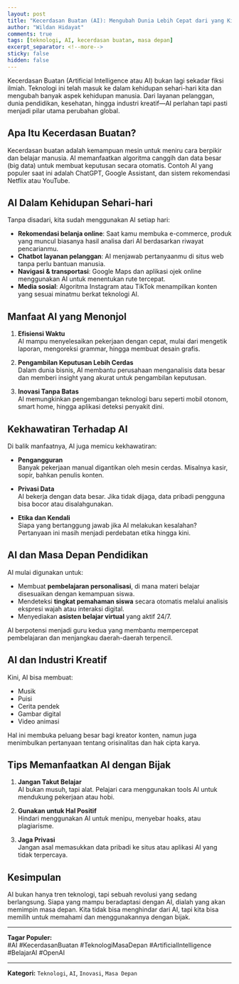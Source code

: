 ```yaml
---
layout: post
title: "Kecerdasan Buatan (AI): Mengubah Dunia Lebih Cepat dari yang Kita Bayangkan"
author: "Wildan Hidayat"
comments: true
tags: [teknologi, AI, kecerdasan buatan, masa depan]
excerpt_separator: <!--more-->
sticky: false
hidden: false
---
```


Kecerdasan Buatan (Artificial Intelligence atau AI) bukan lagi sekadar fiksi ilmiah. Teknologi ini telah masuk ke dalam kehidupan sehari-hari kita dan mengubah banyak aspek kehidupan manusia. Dari layanan pelanggan, dunia pendidikan, kesehatan, hingga industri kreatif—AI perlahan tapi pasti menjadi pilar utama perubahan global.  
<!--more-->

## Apa Itu Kecerdasan Buatan?

Kecerdasan buatan adalah kemampuan mesin untuk meniru cara berpikir dan belajar manusia. AI memanfaatkan algoritma canggih dan data besar (big data) untuk membuat keputusan secara otomatis. Contoh AI yang populer saat ini adalah ChatGPT, Google Assistant, dan sistem rekomendasi Netflix atau YouTube.

## AI Dalam Kehidupan Sehari-hari

Tanpa disadari, kita sudah menggunakan AI setiap hari:

- **Rekomendasi belanja online**: Saat kamu membuka e-commerce, produk yang muncul biasanya hasil analisa dari AI berdasarkan riwayat pencarianmu.
- **Chatbot layanan pelanggan**: AI menjawab pertanyaanmu di situs web tanpa perlu bantuan manusia.
- **Navigasi & transportasi**: Google Maps dan aplikasi ojek online menggunakan AI untuk menentukan rute tercepat.
- **Media sosial**: Algoritma Instagram atau TikTok menampilkan konten yang sesuai minatmu berkat teknologi AI.

## Manfaat AI yang Menonjol

1. **Efisiensi Waktu**  
   AI mampu menyelesaikan pekerjaan dengan cepat, mulai dari mengetik laporan, mengoreksi grammar, hingga membuat desain grafis.

2. **Pengambilan Keputusan Lebih Cerdas**  
   Dalam dunia bisnis, AI membantu perusahaan menganalisis data besar dan memberi insight yang akurat untuk pengambilan keputusan.

3. **Inovasi Tanpa Batas**  
   AI memungkinkan pengembangan teknologi baru seperti mobil otonom, smart home, hingga aplikasi deteksi penyakit dini.

## Kekhawatiran Terhadap AI

Di balik manfaatnya, AI juga memicu kekhawatiran:

- **Pengangguran**  
  Banyak pekerjaan manual digantikan oleh mesin cerdas. Misalnya kasir, sopir, bahkan penulis konten.

- **Privasi Data**  
  AI bekerja dengan data besar. Jika tidak dijaga, data pribadi pengguna bisa bocor atau disalahgunakan.

- **Etika dan Kendali**  
  Siapa yang bertanggung jawab jika AI melakukan kesalahan? Pertanyaan ini masih menjadi perdebatan etika hingga kini.

## AI dan Masa Depan Pendidikan

AI mulai digunakan untuk:

- Membuat **pembelajaran personalisasi**, di mana materi belajar disesuaikan dengan kemampuan siswa.
- Mendeteksi **tingkat pemahaman siswa** secara otomatis melalui analisis ekspresi wajah atau interaksi digital.
- Menyediakan **asisten belajar virtual** yang aktif 24/7.

AI berpotensi menjadi guru kedua yang membantu mempercepat pembelajaran dan menjangkau daerah-daerah terpencil.

## AI dan Industri Kreatif

Kini, AI bisa membuat:

- Musik
- Puisi
- Cerita pendek
- Gambar digital
- Video animasi

Hal ini membuka peluang besar bagi kreator konten, namun juga menimbulkan pertanyaan tentang orisinalitas dan hak cipta karya.

## Tips Memanfaatkan AI dengan Bijak

1. **Jangan Takut Belajar**  
   AI bukan musuh, tapi alat. Pelajari cara menggunakan tools AI untuk mendukung pekerjaan atau hobi.

2. **Gunakan untuk Hal Positif**  
   Hindari menggunakan AI untuk menipu, menyebar hoaks, atau plagiarisme.

3. **Jaga Privasi**  
   Jangan asal memasukkan data pribadi ke situs atau aplikasi AI yang tidak terpercaya.

## Kesimpulan

AI bukan hanya tren teknologi, tapi sebuah revolusi yang sedang berlangsung. Siapa yang mampu beradaptasi dengan AI, dialah yang akan memimpin masa depan. Kita tidak bisa menghindar dari AI, tapi kita bisa memilih untuk memahami dan menggunakannya dengan bijak.

---

**Tagar Populer:**  
#AI #KecerdasanBuatan #TeknologiMasaDepan #ArtificialIntelligence #BelajarAI #OpenAI

---

**Kategori:** `Teknologi`, `AI`, `Inovasi`, `Masa Depan`
